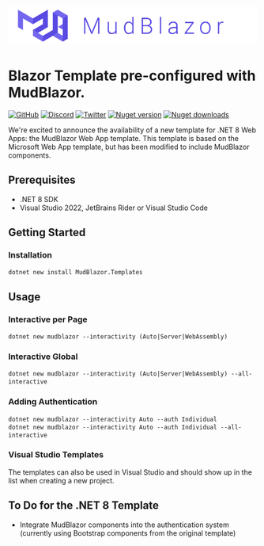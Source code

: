 # ![MudBlazor](content/MudBlazor-GitHub-NoBg.png)
# Blazor Template pre-configured with MudBlazor.

[![GitHub](https://img.shields.io/github/license/garderoben/mudblazor?color=%23594ae2&style=flat-square)](https://github.com/Garderoben/MudBlazor.Templates/blob/master/LICENSE)
[![Discord](https://img.shields.io/discord/786656789310865418?color=%237289da&label=Discord&logo=discord&logoColor=%237289da&style=flat-square)](https://discord.gg/mudblazor)
[![Twitter](https://img.shields.io/twitter/follow/MudBlazor?color=1DA1F2&label=Twitter&logo=Twitter&style=flat-square)](https://twitter.com/MudBlazor)
[![Nuget version](https://img.shields.io/nuget/v/MudBlazor.Templates?color=ff4081&label=nuget%20version&logo=nuget&style=flat-square)](https://www.nuget.org/packages/MudBlazor.Templates/)
[![Nuget downloads](https://img.shields.io/nuget/dt/MudBlazor.Templates?color=ff4081&label=nuget%20downloads&logo=nuget&style=flat-square)](https://www.nuget.org/packages/MudBlazor.Templates/)

We're excited to announce the availability of a new template for .NET 8 Web Apps: the MudBlazor Web App template. This template is based on the Microsoft Web App template, but has been modified to include MudBlazor components.

## Prerequisites

- .NET 8 SDK
- Visual Studio 2022, JetBrains Rider or Visual Studio Code 

## Getting Started
### Installation
```
dotnet new install MudBlazor.Templates
```
## Usage
### Interactive per Page
```
dotnet new mudblazor --interactivity (Auto|Server|WebAssembly)
```

### Interactive Global
```
dotnet new mudblazor --interactivity (Auto|Server|WebAssembly) --all-interactive
```

### Adding Authentication
```
dotnet new mudblazor --interactivity Auto --auth Individual
dotnet new mudblazor --interactivity Auto --auth Individual --all-interactive
```

### Visual Studio Templates
The templates can also be used in Visual Studio and should show up in the list when creating a new project.

## To Do for the .NET 8 Template

- Integrate MudBlazor components into the authentication system (currently using Bootstrap components from the original template)
